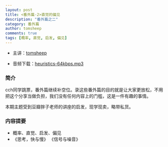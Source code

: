 ```yaml
---
layout: post
title: <番外篇-2>直觉的偏见
description: "番外篇之二"
category: 番外篇
author: tomsheep
comments: true
tags: [概率, 直觉, 启发, 偏见]
---
```


+ 主讲：[tomsheep][2]

+ 音频下载：[heuristics-64kbps.mp3][1]


### 简介

cch同学跳票，番外篇继续补空位。录这些番外篇的目的就是让大家更放松，不用把这个分享当做负担，我们没有任何内容上的门槛，这是一件有趣的事情。

本期主题受到豆瓣胖子老师的讲座的启发，现学现卖，略带私货。

### 内容提要

+ 概率、直觉、启发、偏见
+ 《思考，快与慢》 《信号与噪音》

[1]: https://docs.google.com/file/d/0ByaPRVM5h3fvcUNZVXBSUnVhamM/edit?usp=sharing "音频下载"
[2]: http://blog.tomsheep.net/about "tomsheep"
